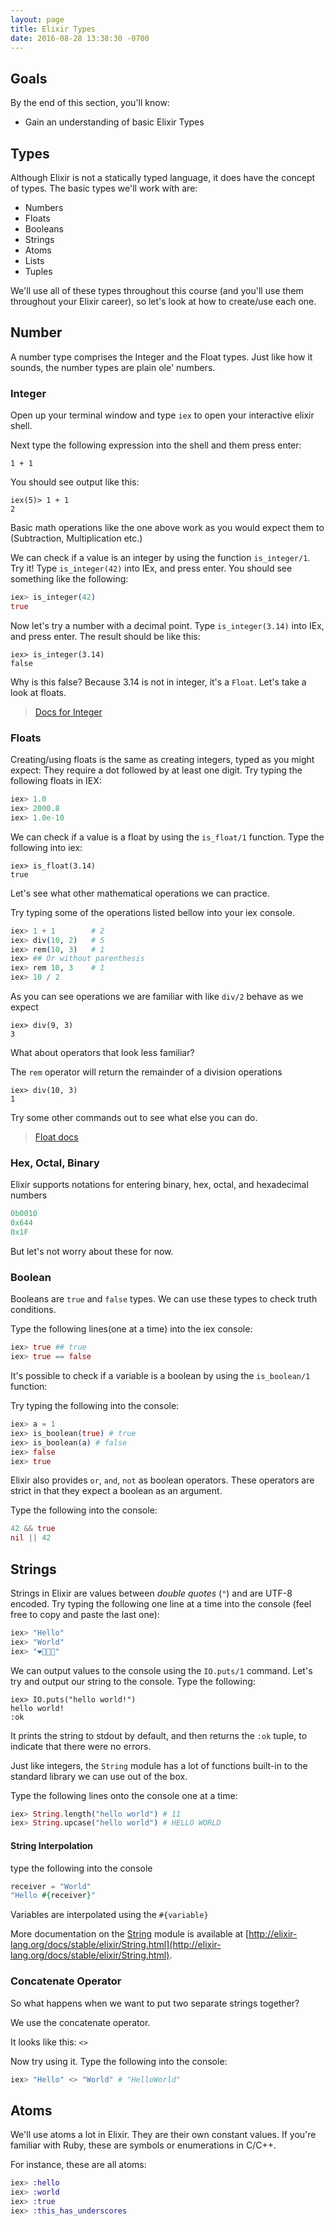 ```yaml
---
layout: page
title: Elixir Types
date: 2016-08-28 13:38:30 -0700
---
```


## Goals

By the end of this section, you'll know:

* Gain an understanding of basic Elixir Types

## Types

Although Elixir is not a statically typed language, it does have the concept of types. The basic types we'll work with are:

* Numbers
* Floats
* Booleans
* Strings
* Atoms
* Lists
* Tuples

We'll use all of these types throughout this course (and you'll use them throughout your Elixir career), so let's look at how to create/use each one.

## Number

A number type comprises the Integer and the Float types. Just like how it sounds, the number types are plain ole' numbers.

### Integer

Open up your terminal window and type `iex` to open your interactive elixir shell.

Next type the following expression into the shell and them press enter:

```
1 + 1
```

You should see output like this:

```
iex(5)> 1 + 1
2
```
Basic math operations like the one above work as you would expect them to (Subtraction, Multiplication etc.)

We can check if a value is an integer by using the function `is_integer/1`. Try it! Type `is_integer(42)` into IEx, and press enter. You should see something like the following:

```elixir
iex> is_integer(42)
true
```

Now let's try a number with a decimal point. Type `is_integer(3.14)` into IEx, and press enter. The result should be like this:

```
iex> is_integer(3.14)
false
```

Why is this false? Because 3.14 is not in integer, it's a `Float`. Let's take a look at floats.

> [Docs for Integer](http://elixir-lang.org/docs/stable/elixir/Integer.html)

### Floats

Creating/using floats is the same as creating integers, typed as you might expect: They require a dot followed by at least one digit. Try typing the following floats in IEX:
```elixir
iex> 1.0
iex> 2000.8
iex> 1.0e-10
```

We can check if a value is a float by using the `is_float/1` function.
Type the following into iex:

```
iex> is_float(3.14)
true
```

Let's see what other mathematical operations we can practice.

Try typing some of the operations listed bellow into your iex console.

```elixir
iex> 1 + 1        # 2
iex> div(10, 2)   # 5
iex> rem(10, 3)   # 1
iex> ## Or without parenthesis
iex> rem 10, 3    # 1
iex> 10 / 2
```

As you can see operations we are familiar with like `div/2` behave as we expect

```
iex> div(9, 3)
3
```

What about operators that look less familiar?

The `rem` operator will return the remainder of a division operations

```
iex> div(10, 3)
1
```

Try some other commands out to see what else you can do.

> [Float docs](http://elixir-lang.org/docs/stable/elixir/Float.html)


### Hex, Octal, Binary

Elixir supports notations for entering binary, hex, octal, and hexadecimal numbers

```Elixir
0b0010
0x644
0x1F
```

But let's not worry about these for now.

### Boolean

Booleans are `true` and `false` types. We can use these types to check truth conditions.

Type the following lines(one at a time) into the iex console:

```elixir
iex> true ## true
iex> true == false
```

It's possible to check if a variable is a boolean by using the `is_boolean/1` function:

Try typing the following into the console:

```elixir
iex> a = 1
iex> is_boolean(true) # true
iex> is_boolean(a) # false
iex> false
iex> true
```

Elixir also provides `or`, `and`, `not` as boolean operators. These operators are strict in that they expect a boolean as an argument.

Type the following into the console:

```elixir
42 && true
nil || 42
```

## Strings

Strings in Elixir are values between _double quotes_ (`"`) and are UTF-8 encoded. Try typing the following one line at a time into the console (feel free to copy and paste the last one):

```elixir
iex> "Hello"
iex> "World"
iex> "❤️💛💚💙"
```

We can output values to the console using the `IO.puts/1` command. Let's try and output our string to the console. Type the following:

```
iex> IO.puts("hello world!")
hello world!
:ok
```

It prints the string to stdout by default, and then returns the `:ok` tuple, to indicate that there were no errors.

Just like integers, the `String` module has a lot of functions built-in to the standard library we can use out of the box.

Type the following lines onto the console one at a time:

```elixir
iex> String.length("hello world") # 11
iex> String.upcase("hello world") # HELLO WORLD
```

#### String Interpolation

type the following into the console

```elixir
receiver = "World"
"Hello #{receiver}"
```

Variables are interpolated using the `#{variable}`


More documentation on the [String](http://elixir-lang.org/docs/stable/elixir/String.html) module is available at [http://elixir-lang.org/docs/stable/elixir/String.html](http://elixir-lang.org/docs/stable/elixir/String.html).

### Concatenate Operator

So what happens when we want to put two separate strings together?

We use the concatenate operator.

It looks like this: `<>`

Now try using it. Type the following into the console:

```elixir
iex> "Hello" <> "World" # "HelloWorld"
```
## Atoms

We'll use atoms a lot in Elixir. They are their own constant values. If you're familiar with Ruby, these are symbols or enumerations in C/C++.

For instance, these are all atoms:

```elixir
iex> :hello
iex> :world
iex> :true
iex> :this_has_underscores
```

